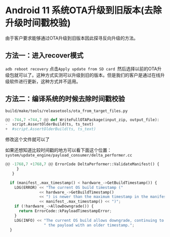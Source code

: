 # Android 11 系统OTA升级到旧版本(去除升级时间戳校验)
由于客户要求能够通过OTA升级到旧版本因此探寻反向升级的方法。
## 方法一：进入recover模式
`adb reboot recovery`
点击`Apply update from SD card `然后选择以前的OTA升级包就可以了。这种方式实测可以升级到旧的版本。但是我们的客户是通过在线升级软件进行更新，这种方式并不适用。
## 方法二：编译系统的时候去除时间戳校验
`build/make/tools/releasetools/ota_from_target_files.py`

```python
@@ -744,7 +744,7 @@ def WriteFullOTAPackage(input_zip, output_file):
-  script.AssertOlderBuild(ts, ts_text)
+  #script.AssertOlderBuild(ts, ts_text)
```

修改这个文件就可以了

如果还想知道比较时间戳的地方可以看下面这个位置：
`system/update_engine/payload_consumer/delta_performer.cc`
```python
@@ -1768,7 +1768,7 @@ ErrorCode DeltaPerformer::ValidateManifest() {
     }
   }

  if (manifest_.max_timestamp() < hardware_->GetBuildTimestamp()) {
    LOG(ERROR) << "The current OS build timestamp ("
               << hardware_->GetBuildTimestamp()
               << ") is newer than the maximum timestamp in the manifest ("
               << manifest_.max_timestamp() << ")";
    if (!hardware_->AllowDowngrade()) {
      return ErrorCode::kPayloadTimestampError;
    }
    LOG(INFO) << "The current OS build allows downgrade, continuing to apply"
                 " the payload with an older timestamp.";
  }

```
